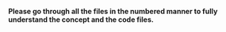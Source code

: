 **Please go through all the files in the numbered manner to fully understand the concept and the code files.**
